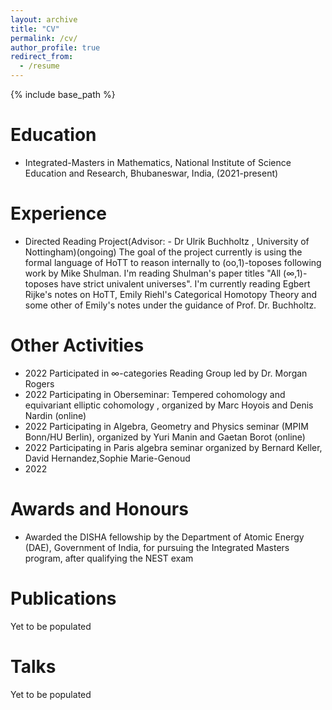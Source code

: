 ```yaml
---
layout: archive
title: "CV"
permalink: /cv/
author_profile: true
redirect_from:
  - /resume
---
```


{% include base_path %}

Education
======
* Integrated-Masters in Mathematics, National Institute of Science Education and Research, Bhubaneswar, India, (2021-present)

Experience
======
* Directed Reading Project(Advisor: - Dr Ulrik Buchholtz , University of Nottingham)(ongoing)
  The goal of the project currently is using the formal language of HoTT to reason internally to (oo,1)-toposes following work by Mike Shulman. I'm reading Shulman's paper titles "All (∞,1)-toposes have strict univalent universes".
  I'm currently reading Egbert Rijke's notes on HoTT, Emily Riehl's Categorical Homotopy Theory and some other of Emily's notes under the guidance of Prof. Dr. Buchholtz.

  
Other Activities
======
* 2022
  Participated in ∞-categories Reading Group led by Dr. Morgan Rogers 
* 2022
  Participating in Oberseminar: Tempered cohomology and equivariant elliptic cohomology , organized by Marc Hoyois and Denis Nardin  (online)
* 2022
  Participating in Algebra, Geometry and Physics seminar (MPIM Bonn/HU Berlin), organized by Yuri Manin and Gaetan Borot (online)
* 2022
  Participating in Paris algebra seminar organized by Bernard Keller, David Hernandez,Sophie Marie-Genoud
* 2022 


Awards and Honours
======
*  Awarded the DISHA fellowship by the Department of Atomic Energy (DAE), Government of India, for pursuing the Integrated Masters program, after qualifying the NEST exam
 
Publications
======
Yet to be populated 
  
Talks
======
Yet to be populated 
  
